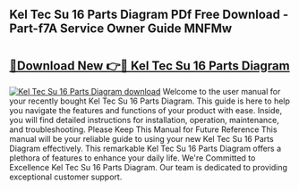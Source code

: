 ## Kel Tec Su 16 Parts Diagram PDf Free Download - Part-f7A Service Owner Guide MNFMw

# <h2><a href="http://dfmuy66.blite.top/?on=Kel+Tec+Su+16+Parts+Diagram">🔗Download New 👉🔴 Kel Tec Su 16 Parts Diagram</a></h2>

[![Kel Tec Su 16 Parts Diagram download](https://i.imgur.com/lujVjoI.png)](http://dfmuy66.blite.top/?on=Kel+Tec+Su+16+Parts+Diagram)
Welcome to the user manual for your recently bought Kel Tec Su 16 Parts Diagram. This guide is here to help you navigate the features and functions of your product with ease. Inside, you will find detailed instructions for installation, operation, maintenance, and troubleshooting. Please Keep This Manual for Future Reference This manual will be your reliable guide to using your new Kel Tec Su 16 Parts Diagram effectively. This remarkable Kel Tec Su 16 Parts Diagram offers a plethora of features to enhance your daily life. We're Committed to Excellence Kel Tec Su 16 Parts Diagram. Our team is dedicated to providing exceptional customer support.
